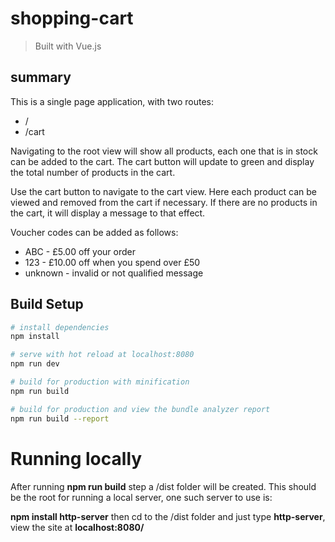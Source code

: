 # shopping-cart

> Built with Vue.js

## summary

This is a single page application, with two routes:

* /
* /cart

Navigating to the root view will show all products, each one that is in stock can be added to the cart. The cart button will update to green and display the total number of products in the cart.

Use the cart button to navigate to the cart view. Here each product can be viewed and removed from the cart if necessary. If there are no products in the cart, it will display a message to that effect.

Voucher codes can be added as follows:

* ABC - £5.00 off your order
* 123 - £10.00 off when you spend over £50
* unknown - invalid or not qualified message

## Build Setup

``` bash
# install dependencies
npm install

# serve with hot reload at localhost:8080
npm run dev

# build for production with minification
npm run build

# build for production and view the bundle analyzer report
npm run build --report
```

# Running locally

After running **npm run build** step a /dist folder will be created. This should be the root for running a local server, one such server to use is:

**npm install http-server** then cd to the /dist folder and just type **http-server**, view the site at **localhost:8080/**
